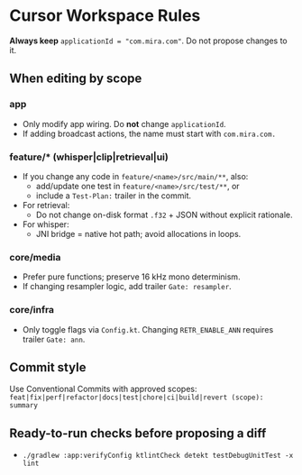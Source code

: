 # Cursor Workspace Rules

**Always keep** `applicationId = "com.mira.com"`. Do not propose changes to it.

## When editing by scope

### app
- Only modify app wiring. Do **not** change `applicationId`.
- If adding broadcast actions, the name must start with `com.mira.com.`

### feature/* (whisper|clip|retrieval|ui)
- If you change any code in `feature/<name>/src/main/**`, also:
  - add/update one test in `feature/<name>/src/test/**`, or
  - include a `Test-Plan:` trailer in the commit.
- For retrieval:
  - Do not change on-disk format `.f32` + JSON without explicit rationale.
- For whisper:
  - JNI bridge = native hot path; avoid allocations in loops.

### core/media
- Prefer pure functions; preserve 16 kHz mono determinism.
- If changing resampler logic, add trailer `Gate: resampler`.

### core/infra
- Only toggle flags via `Config.kt`. Changing `RETR_ENABLE_ANN` requires trailer `Gate: ann`.

## Commit style
Use Conventional Commits with approved scopes:
`feat|fix|perf|refactor|docs|test|chore|ci|build|revert (scope): summary`

## Ready-to-run checks before proposing a diff
- `./gradlew :app:verifyConfig ktlintCheck detekt testDebugUnitTest -x lint`
